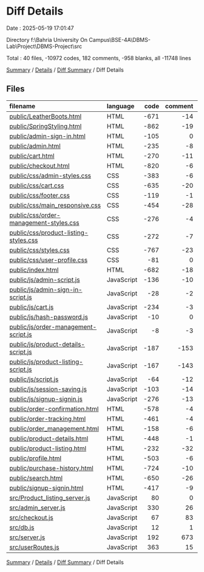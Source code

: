 # Diff Details

Date : 2025-05-19 17:01:47

Directory f:\\Bahria University On Campus\\BSE-4A\\DBMS-Lab\\Project\\DBMS-Project\\src

Total : 40 files,  -10972 codes, 182 comments, -958 blanks, all -11748 lines

[Summary](results.md) / [Details](details.md) / [Diff Summary](diff.md) / Diff Details

## Files
| filename | language | code | comment | blank | total |
| :--- | :--- | ---: | ---: | ---: | ---: |
| [public/LeatherBoots.html](/public/LeatherBoots.html) | HTML | -671 | -14 | -17 | -702 |
| [public/SpringStyling.html](/public/SpringStyling.html) | HTML | -862 | -19 | -22 | -903 |
| [public/admin-sign-in.html](/public/admin-sign-in.html) | HTML | -105 | 0 | -6 | -111 |
| [public/admin.html](/public/admin.html) | HTML | -235 | -8 | -5 | -248 |
| [public/cart.html](/public/cart.html) | HTML | -270 | -11 | -16 | -297 |
| [public/checkout.html](/public/checkout.html) | HTML | -820 | -6 | -47 | -873 |
| [public/css/admin-styles.css](/public/css/admin-styles.css) | CSS | -383 | -6 | -64 | -453 |
| [public/css/cart.css](/public/css/cart.css) | CSS | -635 | -20 | -129 | -784 |
| [public/css/footer.css](/public/css/footer.css) | CSS | -119 | -1 | -20 | -140 |
| [public/css/main\_responsive.css](/public/css/main_responsive.css) | CSS | -454 | -28 | -111 | -593 |
| [public/css/order-management-styles.css](/public/css/order-management-styles.css) | CSS | -276 | -4 | -48 | -328 |
| [public/css/product-listing-styles.css](/public/css/product-listing-styles.css) | CSS | -272 | -7 | -48 | -327 |
| [public/css/styles.css](/public/css/styles.css) | CSS | -767 | -23 | -131 | -921 |
| [public/css/user-profile.css](/public/css/user-profile.css) | CSS | -81 | 0 | -10 | -91 |
| [public/index.html](/public/index.html) | HTML | -682 | -18 | -46 | -746 |
| [public/js/admin-script.js](/public/js/admin-script.js) | JavaScript | -136 | -10 | -12 | -158 |
| [public/js/admin-sign-in-script.js](/public/js/admin-sign-in-script.js) | JavaScript | -28 | -2 | -4 | -34 |
| [public/js/cart.js](/public/js/cart.js) | JavaScript | -234 | -3 | -20 | -257 |
| [public/js/hash-password.js](/public/js/hash-password.js) | JavaScript | -10 | 0 | -2 | -12 |
| [public/js/order-management-script.js](/public/js/order-management-script.js) | JavaScript | -8 | -3 | -2 | -13 |
| [public/js/product-details-script.js](/public/js/product-details-script.js) | JavaScript | -187 | -153 | -50 | -390 |
| [public/js/product-listing-script.js](/public/js/product-listing-script.js) | JavaScript | -167 | -143 | -43 | -353 |
| [public/js/script.js](/public/js/script.js) | JavaScript | -64 | -12 | -16 | -92 |
| [public/js/session-saving.js](/public/js/session-saving.js) | JavaScript | -103 | -14 | -7 | -124 |
| [public/js/signup-signin.js](/public/js/signup-signin.js) | JavaScript | -276 | -13 | -33 | -322 |
| [public/order-confirmation.html](/public/order-confirmation.html) | HTML | -578 | -4 | -46 | -628 |
| [public/order-tracking.html](/public/order-tracking.html) | HTML | -461 | -4 | -31 | -496 |
| [public/order\_management.html](/public/order_management.html) | HTML | -158 | -6 | -4 | -168 |
| [public/product-details.html](/public/product-details.html) | HTML | -448 | -1 | -1 | -450 |
| [public/product-listing.html](/public/product-listing.html) | HTML | -232 | -32 | -20 | -284 |
| [public/profile.html](/public/profile.html) | HTML | -503 | -6 | -50 | -559 |
| [public/purchase-history.html](/public/purchase-history.html) | HTML | -724 | -10 | -50 | -784 |
| [public/search.html](/public/search.html) | HTML | -650 | -26 | -54 | -730 |
| [public/signup-signin.html](/public/signup-signin.html) | HTML | -417 | -9 | -35 | -461 |
| [src/Product\_listing\_server.js](/src/Product_listing_server.js) | JavaScript | 80 | 0 | 7 | 87 |
| [src/admin\_server.js](/src/admin_server.js) | JavaScript | 330 | 26 | 39 | 395 |
| [src/checkout.js](/src/checkout.js) | JavaScript | 67 | 83 | 24 | 174 |
| [src/db.js](/src/db.js) | JavaScript | 12 | 1 | 2 | 15 |
| [src/server.js](/src/server.js) | JavaScript | 192 | 673 | 104 | 969 |
| [src/userRoutes.js](/src/userRoutes.js) | JavaScript | 363 | 15 | 66 | 444 |

[Summary](results.md) / [Details](details.md) / [Diff Summary](diff.md) / Diff Details